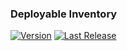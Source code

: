 ### Deployable Inventory
[![Version](https://img.shields.io/github/release/yalov/DeployableInventory.svg?label=Version&colorB=4CC61E)](https://github.com/yalov/DeployableInventory/releases) 
[![Last Release](https://img.shields.io/github/release-date/yalov/DeployableInventory.svg?label=Last%20Release&colorB=99C611)](https://github.com/yalov/DeployableInventory/releases) 
<!--
[![CKAN-Indexed](https://img.shields.io/badge/CKAN-Indexed-yellowgreen.svg)](https://github.com/KSP-CKAN/CKAN) 
[![Forum thread](https://img.shields.io/badge/Link-Forum%20thread-blue.svg)](https://forum.kerbalspaceprogram.com/index.php?/topic/0000000-*) 
[![Spacedock](https://img.shields.io/badge/Link-Spacedock-blue.svg)](https://spacedock.info/mod/0000)
--->
